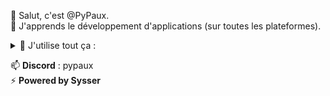 👋 Salut, c'est @PyPaux.  
🌱 J'apprends le développement d'applications (sur toutes les plateformes).  

<details>
<summary>💞️ J'utilise tout ça :</summary>
    (🔥 > 🟢 > 🚧)
    
- Java 🔥  
- Javascript 🟢  
- Typescript 🟢  
- HTML 🔥  
- CSS 🟢  
- Bootstrap 🟢  
- Spring 🔥  
- Spring Boot 🔥  
- Maven 🔥  
- REST 🔥  
- Node.js 🟢  
- PostgreSQL 🟢  
- MongoDB 🚧  
- Python 🚧  
- C# 🔥  
- Linux 🔥  
- Windows 🔥  
- Git 🟢  
- VS Code 🔥  
- Android Studio 🟢  
- Eclipse 🟢  
- Agile 🟢  

</details>

📫 **Discord** : pypaux  
⚡ **Powered by Sysser**  
